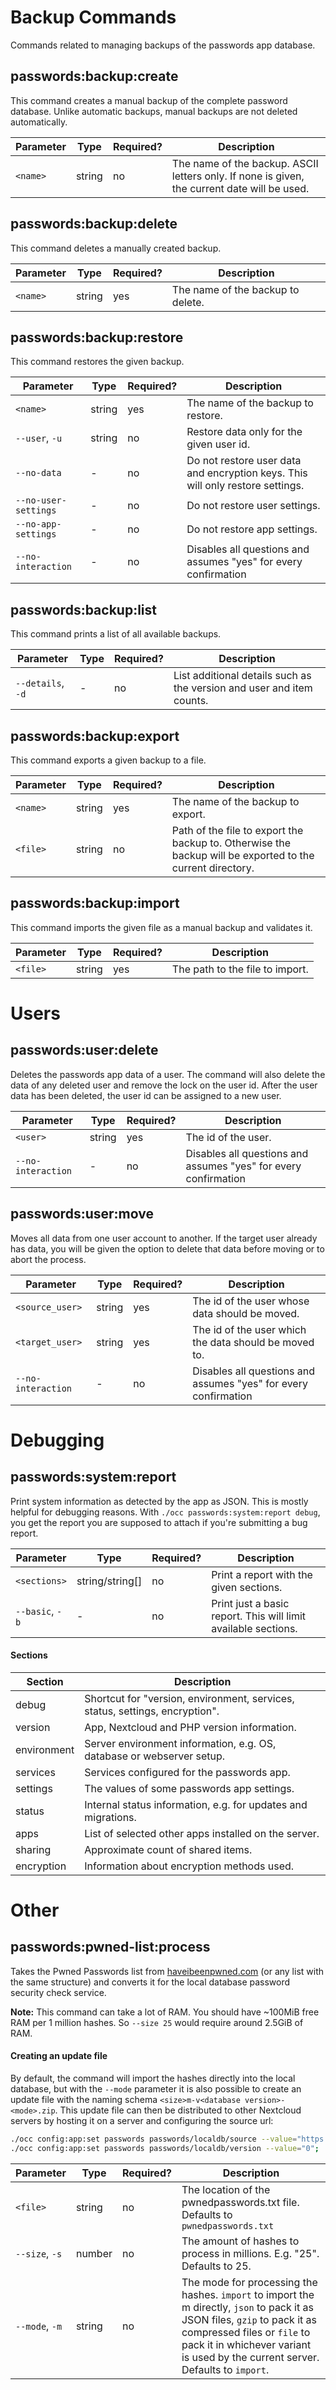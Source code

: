 # Backup Commands
Commands related to managing backups of the passwords app database.

## passwords:backup:create
This command creates a manual backup of the complete password database.
Unlike automatic backups, manual backups are not deleted automatically.

| Parameter | Type   | Required? | Description                                                                                  |
|-----------|--------|-----------|----------------------------------------------------------------------------------------------|
| `<name>`  | string | no        | The name of the backup. ASCII letters only. If none is given, the current date will be used. |


## passwords:backup:delete
This command deletes a manually created backup.

| Parameter | Type   | Required? | Description                       |
|-----------|--------|-----------|-----------------------------------|
| `<name>`  | string | yes       | The name of the backup to delete. |


## passwords:backup:restore
This command restores the given backup.

| Parameter             | Type   | Required? | Description                                                                    |
|-----------------------|--------|-----------|--------------------------------------------------------------------------------|
| `<name>`              | string | yes       | The name of the backup to restore.                                             |
| `--user`, `-u`        | string | no        | Restore data only for the given user id.                                       |
| `--no-data`           | -      | no        | Do not restore user data and encryption keys. This will only restore settings. |
| `--no-user-settings`  | -      | no        | Do not restore user settings.                                                  |
| `--no-app-settings`   | -      | no        | Do not restore app settings.                                                   |
| `--no-interaction`    | -      | no        | Disables all questions and assumes "yes" for every confirmation                |

## passwords:backup:list
This command prints a list of all available backups.

| Parameter         | Type | Required? | Description                                                           |
|-------------------|------|-----------|-----------------------------------------------------------------------|
| `--details`, `-d` | -    | no        | List additional details such as the version and user and item counts. |

## passwords:backup:export
This command exports a given backup to a file.

| Parameter             | Type   | Required? | Description                                                                                               |
|-----------------------|--------|-----------|-----------------------------------------------------------------------------------------------------------|
| `<name>`              | string | yes       | The name of the backup to export.                                                                         |
| `<file>`              | string | no        | Path of the file to export the backup to. Otherwise the backup will be exported to the current directory. |

## passwords:backup:import
This command imports the given file as a manual backup and validates it.

| Parameter             | Type   | Required? | Description                     |
|-----------------------|--------|-----------|---------------------------------|
| `<file>`              | string | yes       | The path to the file to import. |



# Users
## passwords:user:delete
Deletes the passwords app data of a user.
The command will also delete the data of any deleted user and remove the lock on the user id.
After the user data has been deleted, the user id can be assigned to a new user.

| Parameter          | Type   | Required? | Description                                                     |
|--------------------|--------|-----------|-----------------------------------------------------------------|
| `<user>`           | string | yes       | The id of the user.                                             |
| `--no-interaction` | -      | no        | Disables all questions and assumes "yes" for every confirmation |

## passwords:user:move
Moves all data from one user account to another.
If the target user already has data, you will be given the option to delete that data before moving or to abort the process.

| Parameter          | Type   | Required? | Description                                                     |
|--------------------|--------|-----------|-----------------------------------------------------------------|
| `<source_user>`    | string | yes       | The id of the user whose data should be moved.                  |
| `<target_user>`    | string | yes       | The id of the user which the data should be moved to.           |
| `--no-interaction` | -      | no        | Disables all questions and assumes "yes" for every confirmation |


# Debugging
## passwords:system:report
Print system information as detected by the app as JSON.
This is mostly helpful for debugging reasons.
With `./occ passwords:system:report debug`, you get the report you are supposed to attach if you're submitting a bug report.

| Parameter       | Type            | Required? | Description                                                    |
|-----------------|-----------------|-----------|----------------------------------------------------------------|
| `<sections>`    | string/string[] | no        | Print a report with the given sections.                        |
| `--basic`, `-b` | -               | no        | Print just a basic report. This will limit available sections. |

#### Sections
| Section     | Description                                                                  |
|-------------|------------------------------------------------------------------------------|
| debug       | Shortcut for "version, environment, services, status, settings, encryption". |
| version     | App, Nextcloud and PHP version information.                                  |
| environment | Server environment information, e.g. OS, database or webserver setup.        |
| services    | Services configured for the passwords app.                                   |
| settings    | The values of some passwords app settings.                                   |
| status      | Internal status information, e.g. for updates and migrations.                |
| apps        | List of selected other apps installed on the server.                         |
| sharing     | Approximate count of shared items.                                           |
| encryption  | Information about encryption methods used.                                   |


# Other
## passwords:pwned-list:process
Takes the Pwned Passwords list from [haveibeenpwned.com](https://haveibeenpwned.com/Passwords) (or any list with the same structure) and converts it for the local database password security check service.

**Note:** This command can take a lot of RAM. You should have ~100MiB free RAM per 1 million hashes. So `--size 25` would require around 2.5GiB of RAM.

#### Creating an update file
By default, the command will import the hashes directly into the local database, but with the `--mode` parameter it is also possible to create an update file with the naming schema `<size>m-v<database version>-<mode>.zip`.
This update file can then be distributed to other Nextcloud servers by hosting it on a server and configuring the source url:

```bash
./occ config:app:set passwords passwords/localdb/source --value="https://yourdomain/yourpath/<size>m-v:version-:format.zip";
./occ config:app:set passwords passwords/localdb/version --value="0";
```

| Parameter        | Type   | Required? | Description                                                                                                                                                                                                                                  |
|------------------|--------|-----------|----------------------------------------------------------------------------------------------------------------------------------------------------------------------------------------------------------------------------------------------|
| `<file>`         | string | no        | The location of the pwnedpasswords.txt file. Defaults to `pwnedpasswords.txt`                                                                                                                                                                |
| `--size`, `-s`   | number | no        | The amount of hashes to process in millions. E.g. "25". Defaults to 25.                                                                                                                                                                      |
| `--mode`, `-m`   | string | no        | The mode for processing the hashes. `import` to import the m directly, `json` to pack it as JSON files, `gzip` to pack it as compressed files or `file` to pack it in whichever variant is used by the current server. Defaults to `import`. |